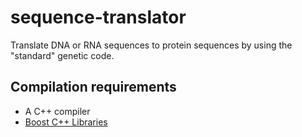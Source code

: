 sequence-translator
===================

Translate DNA or RNA sequences to protein sequences by using the "standard" genetic code. 

Compilation requirements
-------------
- A C++ compiler
- [Boost C++ Libraries](http://www.boost.org)
